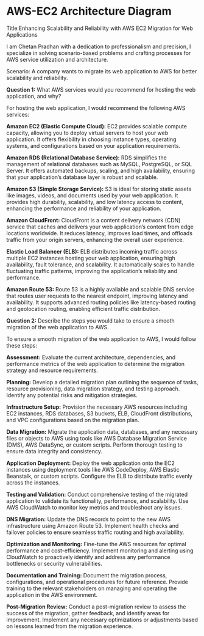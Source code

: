 # AWS-EC2 Architecture Diagram

Title:Enhancing Scalability and Reliability with AWS EC2 Migration for Web Applications

I am Chetan Pradhan with a dedication to professionalism and precision, I specialize in solving scenario-based problems and crafting processes for AWS service utilization and architecture.

Scenario: A company wants to migrate its web application to AWS for better scalability and reliability.

**Question 1:** What AWS services would you recommend for hosting the web application, and why?


For hosting the web application, I would recommend the following AWS services:

**Amazon EC2 (Elastic Compute Cloud):** EC2 provides scalable compute capacity, allowing you to deploy virtual servers to host your web application. It offers flexibility in choosing instance types, operating systems, and configurations based on your application requirements.

**Amazon RDS (Relational Database Service):** RDS simplifies the management of relational databases such as MySQL, PostgreSQL, or SQL Server. It offers automated backups, scaling, and high availability, ensuring that your application’s database layer is robust and scalable.

**Amazon S3 (Simple Storage Service):** S3 is ideal for storing static assets like images, videos, and documents used by your web application. It provides high durability, scalability, and low latency access to content, enhancing the performance and reliability of your application.

**Amazon CloudFront:** CloudFront is a content delivery network (CDN) service that caches and delivers your web application’s content from edge locations worldwide. It reduces latency, improves load times, and offloads traffic from your origin servers, enhancing the overall user experience.

**Elastic Load Balancer (ELB):** ELB distributes incoming traffic across multiple EC2 instances hosting your web application, ensuring high availability, fault tolerance, and scalability. It automatically scales to handle fluctuating traffic patterns, improving the application’s reliability and performance.

**Amazon Route 53:** Route 53 is a highly available and scalable DNS service that routes user requests to the nearest endpoint, improving latency and availability. It supports advanced routing policies like latency-based routing and geolocation routing, enabling efficient traffic distribution.

**Question 2:** Describe the steps you would take to ensure a smooth migration of the web application to AWS.

To ensure a smooth migration of the web application to AWS, I would follow these steps:

**Assessment:** Evaluate the current architecture, dependencies, and performance metrics of the web application to determine the migration strategy and resource requirements.

**Planning:** Develop a detailed migration plan outlining the sequence of tasks, resource provisioning, data migration strategy, and testing approach. Identify any potential risks and mitigation strategies.

**Infrastructure Setup:** Provision the necessary AWS resources including EC2 instances, RDS databases, S3 buckets, ELB, CloudFront distributions, and VPC configurations based on the migration plan.

**Data Migration:** Migrate the application data, databases, and any necessary files or objects to AWS using tools like AWS Database Migration Service (DMS), AWS DataSync, or custom scripts. Perform thorough testing to ensure data integrity and consistency.

**Application Deployment:** Deploy the web application onto the EC2 instances using deployment tools like AWS CodeDeploy, AWS Elastic Beanstalk, or custom scripts. Configure the ELB to distribute traffic evenly across the instances.

**Testing and Validation:** Conduct comprehensive testing of the migrated application to validate its functionality, performance, and scalability. Use AWS CloudWatch to monitor key metrics and troubleshoot any issues.

**DNS Migration:** Update the DNS records to point to the new AWS infrastructure using Amazon Route 53. Implement health checks and failover policies to ensure seamless traffic routing and high availability.

**Optimization and Monitoring:** Fine-tune the AWS resources for optimal performance and cost-efficiency. Implement monitoring and alerting using CloudWatch to proactively identify and address any performance bottlenecks or security vulnerabilities.

**Documentation and Training:** Document the migration process, configurations, and operational procedures for future reference. Provide training to the relevant stakeholders on managing and operating the application in the AWS environment.

**Post-Migration Review:** Conduct a post-migration review to assess the success of the migration, gather feedback, and identify areas for improvement. Implement any necessary optimizations or adjustments based on lessons learned from the migration experience.




